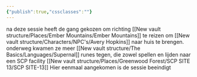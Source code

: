 ```yaml
---
{"publish":true,"cssclasses":""}
---
```


na deze sessie heeft de gang gekozen om richting [[New vault structure/Places/Ember Mountains/Ember Mountains]] te reizen om [[New vault structure/Characters/NPC's/Avery Hopkins]] naar huis te brengen. onderweg kwamen ze meer [[New vault structure/The Basics/Languages/Supernal]] runes tegen, die zowel spellen en lijden naar een SCP facility [[New vault structure/Places/Greenwood Forest/SCP SITE 13/SCP SITE-13]]
Hier eenmaal aangekomen is de sessie beeindigt
